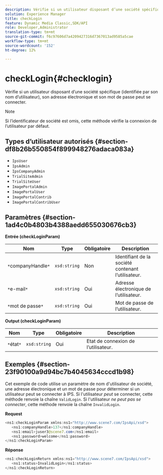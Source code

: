 ```yaml
---
description: Vérifie si un utilisateur disposant d’une société spécifique (identifiée par son nom d’utilisateur), son adresse électronique et son mot de passe peut se connecter.
solution: Experience Manager
title: checkLogin
feature: Dynamic Media Classic,SDK/API
role: Developer,Administrator
translation-type: tm+mt
source-git-commit: f6c97606d7a4209427316d7367013ad9585a5cae
workflow-type: tm+mt
source-wordcount: '152'
ht-degree: 12%

---
```



# checkLogin{#checklogin}

Vérifie si un utilisateur disposant d’une société spécifique (identifiée par son nom d’utilisateur), son adresse électronique et son mot de passe peut se connecter.

>[!NOTE]
>
>Si l’identificateur de société est omis, cette méthode vérifie la connexion de l’utilisateur par défaut.

## Types d’utilisateur autorisés {#section-df8b26b550854f899948276adaca083a}

* `IpsUser`
* `IpsAdmin`
* `IpsCompanyAdmin`
* `TrialSiteAdmin`
* `TrialSiteUser`
* `ImagePortalAdmin`
* `ImagePortalUser`
* `ImagePortalContrib`
* `ImagePortalContribUser`

## Paramètres {#section-1ad4c0b4803b4388aedd655030676cb3}

**Entrée (checkLoginParam)**

| Nom | Type | Obligatoire | Description |
|---|---|---|---|
| `*`companyHandle`*` | `xsd:string` | Non | Identifiant de la société contenant l’utilisateur. |
| `*`e-mail`*` | `xsd:string` | Oui | Adresse électronique de l’utilisateur. |
| `*`mot de passe`*` | `xsd:string` | Oui | Mot de passe de l’utilisateur. |

**Output (checkLoginParam)**

| Nom | Type | Obligatoire | Description |
|---|---|---|---|
| `*`état`*` | `xsd:string` | Oui | Etat de connexion de l’utilisateur. |

## Exemples {#section-23f90100a9d94bc7b4045634cccd1b98}

Cet exemple de code utilise un paramètre de nom d&#39;utilisateur de société, une adresse électronique et un mot de passe pour déterminer si un utilisateur peut se connecter à IPS. Si l&#39;utilisateur *peut* se connecter, cette méthode renvoie la chaîne `ValidLogin`. Si l&#39;utilisateur *ne peut pas se connecter*, cette méthode renvoie la chaîne `InvalidLogin`.

**Request**

```java
<ns1:checkLoginParam xmlns:ns1="http://www.scene7.com/IpsApi/xsd">
   <ns1:companyHandle>137</ns1:companyHandle>
   <ns1:email>juser3@scene7.com</ns1:email>
   <ns1:password>welcome</ns1:password>
</ns1:checkLoginParam>
```

**Réponse**

```java
<ns1:checkLoginReturn xmlns:ns1="http://www.scene7.com/IpsApi/xsd">
   <ns1:status>InvalidLogin</ns1:status>
</ns1:checkLoginReturn>
```

